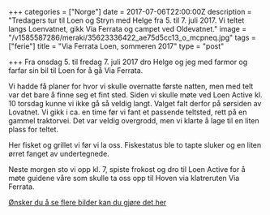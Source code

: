 +++
categories = ["Norge"]
date = 2017-07-06T22:00:00Z
description = "Tredagers tur til Loen og Stryn med Helge fra 5. til 7. juli 2017. Vi teltet langs Loenvatnet, gikk Via Ferrata og campet ved Oldevatnet."
image = "/v1585587286/meraki/35623336422_ae75d5cc13_o_mcpneq.jpg"
tags = ["ferie"]
title = "Via Ferrata Loen, sommeren 2017"
type = "post"

+++
Fra onsdag 5. til fredag 7. juli 2017 dro Helge og jeg med farmor og farfar sin bil til Loen for å gå Via Ferrata.

Vi hadde få planer for hvor vi skulle overnatte første natten, men med telt var det bare å finne seg et fint sted. Siden vi skulle møte ved Loen Active kl. 10 torsdag kunne vi ikke gå så veldig langt. Valget falt derfor på sørsiden av Lovatnet. Vi gikk i ca. en time før vi fant et passende teltsted, rett på en gammel traktorvei. Det var veldig overgrodd, men vi klarte å lage til en liten plass for teltet.

Her fisket og grillet vi før vi la oss. Fiskestatus ble to tapte sluker og en liten ørret fanget av undertegnede.

Neste morgen sto vi opp kl. 7, spiste frokost og dro til Loen Active for å møte guidene våre som skulle ta oss opp til Hoven via klatreruten Via Ferrata.

[Ønsker du å se flere bilder kan du gjøre det her](https://www.flickr.com/photos/136910559@N03/albums/72157683593068421)